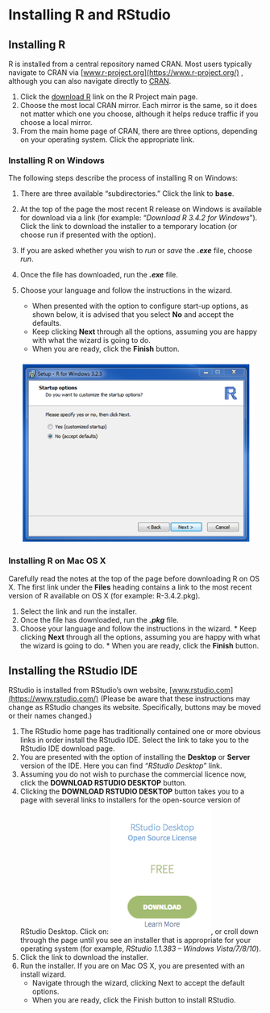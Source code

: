 # Installing R and RStudio 

## Installing R

R is installed from a central repository named CRAN. Most users typically navigate to CRAN via [www.r-project.org](https://www.r-project.org/) , although you can also navigate directly to [CRAN](https://cran.r-project.org/).

1.	Click the [download R](https://cran.r-project.org/mirrors.html) link on the R Project main page.
2.	Choose the most local CRAN mirror. Each mirror is the same, so it does not matter which one you choose, although it helps reduce traffic if you choose a local mirror. 
3.	From the main home page of CRAN, there are three options, depending on your operating system. Click the appropriate link. 



### Installing R on Windows
The following steps describe the process of installing R on Windows: 
1.	There are three available “subdirectories.” Click the link to **base**.
2.	At the top of the page the most recent R release on Windows is available for download via a link (for example: “*Download R 3.4.2 for Windows*”). Click the link to download the installer to a temporary location (or choose run if presented with the option).
3.	If you are asked whether you wish to *run* or *save* the ***.exe*** file, choose *run*.
4.	Once the file has downloaded, run the  ***.exe***  file.
5.	Choose your language and follow the instructions in the wizard. 
    * When presented with the option to configure start-up options, as shown below, it is advised that you select **No** and accept the defaults.
    * Keep clicking **Next** through all the options, assuming you are happy with what the wizard is going to do.
    * When you are ready, click the **Finish** button.
    
    ![](w_stp_r.png?raw=true)

### Installing R on Mac OS X
Carefully read the notes at the top of the page before downloading R on OS X.
The first link under the **Files** heading contains a link to the most recent version of R available on OS X (for example: R-3.4.2.pkg).
1.    Select the link and run the installer.
2.    Once the file has downloaded, run the ***.pkg*** file.
3.    Choose your language and follow the instructions in the wizard.
    * Keep clicking **Next** through all the options, assuming you are happy with what the wizard is going to do.
    * When you are ready, click the **Finish** button.
    

## Installing the RStudio IDE

RStudio is installed from RStudio’s own website, [www.rstudio.com](https://www.rstudio.com/) (Please be aware that these instructions may change as RStudio changes its website. Specifically, buttons may be moved or their names changed.)

1.    The RStudio home page has traditionally contained one or more obvious links in order install the RStudio IDE. Select the link to take you to the RStudio IDE download page.
2.    You are presented with the option of installing the **Desktop** or **Server** version of the IDE. Here you can find *“RStudio Desktop”* link.
3.    Assuming you do not wish to purchase the commercial licence now, click the **DOWNLOAD RSTUDIO DESKTOP** button.
4.    Clicking the **DOWNLOAD RSTUDIO DESKTOP** button takes you to a page with several links to installers for the open-source version of RStudio Desktop. Click on: ![](rstio.png?raw=true), or croll down through the page until you see an installer that is appropriate for your operating system (for example, *RStudio 1.1.383 – Windows Vista/7/8/10*).
5. Click the link to download the installer.
6. Run the installer. If you are on Mac OS X, you are presented with an install wizard.
    * Navigate through the wizard, clicking Next to accept the default options.
    * When you are ready, click the Finish button to install RStudio.





